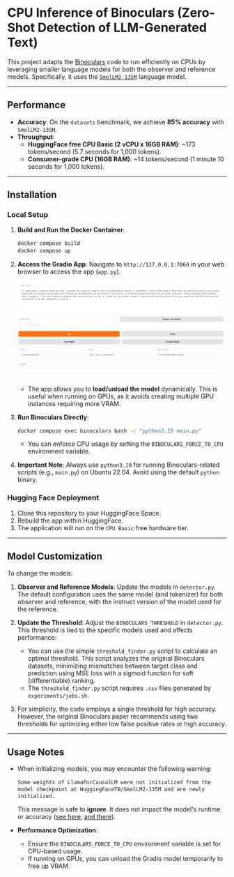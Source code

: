 # **CPU Inference of Binoculars (Zero-Shot Detection of LLM-Generated Text)**

This project adapts the [Binoculars](https://github.com/ahans30/Binoculars) code to run efficiently on CPUs by leveraging smaller language models for both the observer and reference models. Specifically, it uses the [`SmolLM2-135M`](https://huggingface.co/HuggingFaceTB/SmolLM2-135M) language model.

---

## **Performance**

- **Accuracy**: On the `datasets` benchmark, we achieve **85% accuracy** with `SmolLM2-135M`.
- **Throughput**:
  - **HuggingFace free CPU Basic (2 vCPU x 16GB RAM)**: ~173 tokens/second (5.7 seconds for 1,000 tokens).
  - **Consumer-grade CPU (16GB RAM)**: ~14 tokens/second (1 minute 10 seconds for 1,000 tokens).

---

## **Installation**

### **Local Setup**

1. **Build and Run the Docker Container**:
   ```bash
   docker compose build
   docker compose up
   ```

2. **Access the Gradio App**:
   Navigate to `http://127.0.0.1:7860` in your web browser to access the app (`app.py`).

   ![Demo Interface](assets/gradio-interface.png)

   - The app allows you to **load/unload the model** dynamically. This is useful when running on GPUs, as it avoids creating multiple GPU instances requiring more VRAM.

3. **Run Binoculars Directly**:
   ```bash
   docker compose exec binoculars bash -c "python3.10 main.py"
   ```

   - You can enforce CPU usage by setting the `BINOCULARS_FORCE_TO_CPU` environment variable.

4. **Important Note**:
   Always use `python3.10` for running Binoculars-related scripts (e.g., `main.py`) on Ubuntu 22.04. Avoid using the default `python` binary.

### **Hugging Face Deployment**

1. Clone this repository to your HuggingFace Space.
2. Rebuild the app within HuggingFace.
3. The application will run on the `CPU Basic` free hardware tier.

---

## **Model Customization**

To change the models:

1. **Observer and Reference Models**:
   Update the models in `detector.py`. The default configuration uses the same model (and tokenizer) for both observer and reference, with the instruct version of the model used for the reference.

2. **Update the Threshold**:
   Adjust the `BINOCULARS_THRESHOLD` in `detector.py`. This threshold is tied to the specific models used and affects performance:
   - You can use the simple `threshold_finder.py` script to calculate an optimal threshold. This script analyzes the original Binoculars datasets, minimizing mismatches between target class and prediction using MSE loss with a sigmoid function for soft (differentiable) ranking.
   - The `threshold_finder.py` script requires `.csv` files generated by `experiments/jobs.sh`.

3. For simplicity, the code employs a single threshold for high accuracy. However, the original Binoculars paper recommends using two thresholds for optimizing either low false positive rates or high accuracy.

---

## **Usage Notes**

- When initializing models, you may encounter the following warning:
  ```
  Some weights of LlamaForCausalLM were not initialized from the model checkpoint at HuggingFaceTB/SmolLM2-135M and are newly initialized.
  ```
  This message is safe to **ignore**. It does not impact the model's runtime or accuracy ([see here](https://huggingface.co/LeoLM/leo-hessianai-13b-chat/discussions/3), [and there](https://huggingface.co/codellama/CodeLlama-7b-hf/discussions/1)).

- **Performance Optimization**:
  - Ensure the `BINOCULARS_FORCE_TO_CPU` environment variable is set for CPU-based usage.
  - If running on GPUs, you can unload the Gradio model temporarily to free up VRAM.
